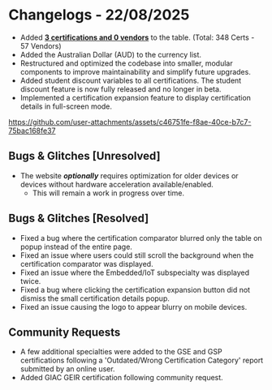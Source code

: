 # Changelogs - 22/08/2025
- Added <b><ins>3 certifications and 0 vendors</ins></b> to the table. (Total: 348 Certs - 57 Vendors)
- Added the Australian Dollar (AUD) to the currency list.
- Restructured and optimized the codebase into smaller, modular components to improve maintainability and simplify future upgrades.
- Added student discount variables to all certifications. The student discount feature is now fully released and no longer in beta.
- Implemented a certification expansion feature to display certification details in full-screen mode.

https://github.com/user-attachments/assets/c46751fe-f8ae-40ce-b7c7-75bac168fe37

## Bugs & Glitches [Unresolved]
- The website **_optionally_** requires optimization for older devices or devices without hardware acceleration available/enabled.
  - This will remain a work in progress over time.
 
## Bugs & Glitches [Resolved]
- Fixed a bug where the certification comparator blurred only the table on popup instead of the entire page.
- Fixed an issue where users could still scroll the background when the certification comparator was displayed.
- Fixed an issue where the Embedded/IoT subspecialty was displayed twice.
- Fixed a bug where clicking the certification expansion button did not dismiss the small certification details popup.
- Fixed an issue causing the logo to appear blurry on mobile devices.

## Community Requests
- A few additional specialties were added to the GSE and GSP certifications following a 'Outdated/Wrong Certification Category' report submitted by an online user.
- Added GIAC GEIR certification following community request.
